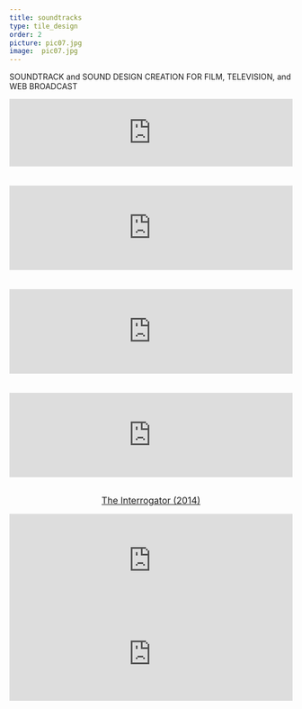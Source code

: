 ```yaml
---
title: soundtracks
type: tile_design
order: 2
picture: pic07.jpg
image:  pic07.jpg
---
```

SOUNDTRACK and SOUND DESIGN CREATION FOR FILM, TELEVISION, and WEB BROADCAST
<br>

<div class="separator" style="clear: both; text-align: center;">

<iframe style="border: 0; width: 100%; height: 120px;" src="https://bandcamp.com/EmbeddedPlayer/track=781583754/size=large/bgcol=ffffff/linkcol=2ebd35/tracklist=false/artwork=small/transparent=true/" seamless><a href="http://daringventuresmultimedia.bandcamp.com/track/mad-dash-through-the-mall-on-christmas-eve">Mad Dash Through the Mall on Christmas Eve by Dr D</a></iframe>
<br>
<br>
<br>





<div class="separator" style="clear: both; text-align: center;">
<iframe frameborder="no" height="150" scrolling="no" src="https://w.soundcloud.com/player/?url=https%3A//api.soundcloud.com/tracks/10586975&amp;auto_play=false&amp;hide_related=false&amp;show_comments=true&amp;show_user=true&amp;show_reposts=false&amp;visual=true" width="100%"></iframe>&nbsp; </div>
<div class="separator" style="clear: both; text-align: center;">
<br /></div>
<div style="text-align: center;">
<iframe frameborder="no" height="150" scrolling="no" src="https://w.soundcloud.com/player/?url=https%3A//api.soundcloud.com/tracks/11203503&amp;auto_play=false&amp;hide_related=false&amp;show_comments=true&amp;show_user=true&amp;show_reposts=false&amp;visual=true" width="100%"></iframe></div>
<div style="text-align: center;">
<br /></div>
<div style="text-align: center;">
<br /></div>
<div style="text-align: center;">
<iframe frameborder="no" height="150" scrolling="no" src="https://w.soundcloud.com/player/?url=https%3A//api.soundcloud.com/tracks/11204982&amp;auto_play=false&amp;hide_related=false&amp;show_comments=true&amp;show_user=true&amp;show_reposts=false&amp;visual=true" width="100%"></iframe></div>
<br>


<span style="color: red; font-size: medium;"><a href="http://www.imdb.com/title/tt3735912/?ref_=nm_flmg_wr_1" target="_blank">The Interrogator (2014)</a></span></div>
<div class="separator" style="clear: both; text-align: center;">
<iframe frameborder="no" height="166" scrolling="no" src="https://w.soundcloud.com/player/?url=https%3A//api.soundcloud.com/tracks/185801109&amp;color=ff5500&amp;auto_play=false&amp;hide_related=false&amp;show_comments=true&amp;show_user=true&amp;show_reposts=false" width="100%"></iframe></div>
<div class="separator" style="clear: both; text-align: center;">
<iframe frameborder="no" height="166" scrolling="no" src="https://w.soundcloud.com/player/?url=https%3A//api.soundcloud.com/tracks/185801248&amp;color=ff5500&amp;auto_play=false&amp;hide_related=false&amp;show_comments=true&amp;show_user=true&amp;show_reposts=false" width="100%"></iframe>&nbsp; &nbsp;</div>
<div class="separator" style="clear: both; text-align: center;">
<i><br /></i></div>
